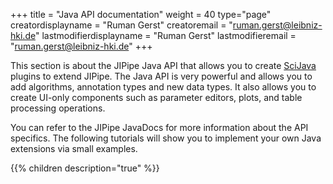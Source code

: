 +++
title = "Java API documentation"
weight = 40
type="page"
creatordisplayname = "Ruman Gerst"
creatoremail = "ruman.gerst@leibniz-hki.de"
lastmodifierdisplayname = "Ruman Gerst"
lastmodifieremail = "ruman.gerst@leibniz-hki.de"
+++

This section is about the JIPipe Java API that allows you to create [SciJava](https://scijava.org)
plugins to extend JIPipe. The Java API is very powerful and allows you to add algorithms, annotation types and new data types. It also allows you to create UI-only components such as parameter editors, plots, and table processing operations.

You can refer to the JIPipe JavaDocs for more information about the API specifics.
The following tutorials will show you to implement your own Java extensions via
small examples.

{{% children description="true" %}}
